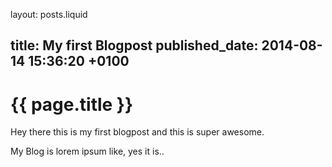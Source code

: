 layout: posts.liquid

title:   My first Blogpost
published_date:    2014-08-14 15:36:20 +0100
---
# {{ page.title }}

Hey there this is my first blogpost and this is super awesome.

My Blog is lorem ipsum like, yes it is..
